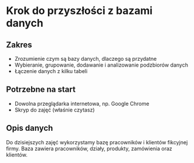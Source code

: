 # Krok do przyszłości z bazami danych

## Zakres
- Zrozumienie czym są bazy danych, dlaczego są przydatne
- Wybieranie, grupowanie, dodawanie i analizowanie podzbiorów danych
- Łączenie danych z kilku tabeli

## Potrzebne na start
- Dowolna przeglądarka internetowa, np. Google Chrome
- Skryp do zajęć (właśnie czytasz)

## Opis danych
Do dzisiejszych zajęć wykorzystamy bazę pracowników i klientów fikcyjnej firmy. Baza zawiera pracowników, działy, produkty, zamówienia oraz klientów.
